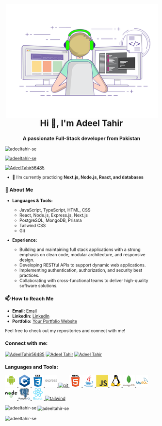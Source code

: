 <img align="right" alt="GIF" src="https://raw.githubusercontent.com/devSouvik/devSouvik/master/gif3.gif" width="500"/>

<h1 align="center">Hi 👋, I'm Adeel Tahir</h1>
<h3 align="center">A passionate Full-Stack developer from Pakistan</h3>

<p align="left"> <img src="https://komarev.com/ghpvc/?username=adeeltahir-se&label=Profile%20views&color=0e75b6&style=flat" alt="adeeltahir-se" /> </p>

<p align="left"> <a href="https://github.com/ryo-ma/github-profile-trophy"><img src="https://github-profile-trophy.vercel.app/?username=adeeltahir-se" alt="adeeltahir-se" /></a> </p>

<p align="left"> <a href="https://x.com/AdeelTahir56485" target="blank"><img src="https://img.shields.io/twitter/follow/adeeltahir?logo=twitter&style=for-the-badge" alt="AdeelTahir56485" /></a> </p>

- 🌱 I’m currently practicing **Next.js, Node.js, React, and databases**

### 🚀 About Me

- **Languages & Tools:**  
  - JavaScript, TypeScript, HTML, CSS  
  - React, Node.js, Express.js, Next.js  
  - PostgreSQL, MongoDB, Prisma  
  - Tailwind CSS  
  - Git

- **Experience:**
  - Building and maintaining full stack applications with a strong emphasis on clean code, modular architecture, and responsive design.
  - Developing RESTful APIs to support dynamic web applications.
  - Implementing authentication, authorization, and security best practices.
  - Collaborating with cross-functional teams to deliver high-quality software solutions.

### 📫 How to Reach Me

- **Email:** [Email](mailto:your.email@example.com)
- **LinkedIn:** [LinkedIn](https://www.linkedin.com/in/adeel-tahir-41ba212b9/)
- **Portfolio:** [Your Portfolio Website](#)

Feel free to check out my repositories and connect with me!

<h3 align="left">Connect with me:</h3>
<p align="left">
<a href="https://x.com/AdeelTahir56485" target="blank"><img align="center" src="https://raw.githubusercontent.com/rahuldkjain/github-profile-readme-generator/master/src/images/icons/Social/twitter.svg" alt="AdeelTahir56485" height="30" width="40" /></a>
<a href="https://www.linkedin.com/in/adeel-tahir-41ba212b9/" target="blank"><img align="center" src="https://raw.githubusercontent.com/rahuldkjain/github-profile-readme-generator/master/src/images/icons/Social/linked-in-alt.svg" alt="Adeel Tahir" height="30" width="40" /></a>
<a href="https://www.facebook.com/profile.php?id=100012213272803" target="blank"><img align="center" src="https://raw.githubusercontent.com/rahuldkjain/github-profile-readme-generator/master/src/images/icons/Social/facebook.svg" alt="Adeel Tahir" height="30" width="40" /></a>
</p>

<h3 align="left">Languages and Tools:</h3>
<p align="left"> 
<a href="https://developer.android.com" target="_blank" rel="noreferrer"> 
  <img src="https://raw.githubusercontent.com/devicons/devicon/master/icons/android/android-original-wordmark.svg" alt="android" width="40" height="40"/> 
</a> 
<a href="https://www.w3schools.com/cpp/" target="_blank" rel="noreferrer"> 
  <img src="https://raw.githubusercontent.com/devicons/devicon/master/icons/cplusplus/cplusplus-original.svg" alt="cplusplus" width="40" height="40"/> 
</a> 
<a href="https://www.w3schools.com/css/" target="_blank" rel="noreferrer"> 
  <img src="https://raw.githubusercontent.com/devicons/devicon/master/icons/css3/css3-original-wordmark.svg" alt="css3" width="40" height="40"/> 
</a> 
<a href="https://expressjs.com" target="_blank" rel="noreferrer"> 
  <img src="https://raw.githubusercontent.com/devicons/devicon/master/icons/express/express-original-wordmark.svg" alt="express" width="40" height="40"/> 
</a> 
<a href="https://git-scm.com/" target="_blank" rel="noreferrer"> 
  <img src="https://www.vectorlogo.zone/logos/git-scm/git-scm-icon.svg" alt="git" width="40" height="40"/> 
</a> 
<a href="https://www.w3.org/html/" target="_blank" rel="noreferrer"> 
  <img src="https://raw.githubusercontent.com/devicons/devicon/master/icons/html5/html5-original-wordmark.svg" alt="html5" width="40" height="40"/> 
</a> 
<a href="https://www.java.com" target="_blank" rel="noreferrer"> 
  <img src="https://raw.githubusercontent.com/devicons/devicon/master/icons/java/java-original.svg" alt="java" width="40" height="40"/> 
</a> 
<a href="https://developer.mozilla.org/en-US/docs/Web/JavaScript" target="_blank" rel="noreferrer"> 
  <img src="https://raw.githubusercontent.com/devicons/devicon/master/icons/javascript/javascript-original.svg" alt="javascript" width="40" height="40"/> 
</a> 
<a href="https://www.linux.org/" target="_blank" rel="noreferrer"> 
  <img src="https://raw.githubusercontent.com/devicons/devicon/master/icons/linux/linux-original.svg" alt="linux" width="40" height="40"/> 
</a> 
<a href="https://www.mongodb.com/" target="_blank" rel="noreferrer"> 
  <img src="https://raw.githubusercontent.com/devicons/devicon/master/icons/mongodb/mongodb-original-wordmark.svg" alt="mongodb" width="40" height="40"/> 
</a> 
<a href="https://www.mysql.com/" target="_blank" rel="noreferrer"> 
  <img src="https://raw.githubusercontent.com/devicons/devicon/master/icons/mysql/mysql-original-wordmark.svg" alt="mysql" width="40" height="40"/> 
</a> 
<a href="https://nodejs.org" target="_blank" rel="noreferrer"> 
  <img src="https://raw.githubusercontent.com/devicons/devicon/master/icons/nodejs/nodejs-original-wordmark.svg" alt="nodejs" width="40" height="40"/> 
</a> 
<a href="https://www.postgresql.org" target="_blank" rel="noreferrer"> 
  <img src="https://raw.githubusercontent.com/devicons/devicon/master/icons/postgresql/postgresql-original-wordmark.svg" alt="postgresql" width="40" height="40"/> 
</a> 
<a href="https://reactjs.org/" target="_blank" rel="noreferrer"> 
  <img src="https://raw.githubusercontent.com/devicons/devicon/master/icons/react/react-original-wordmark.svg" alt="react" width="40" height="40"/> 
</a> 
<a href="https://tailwindcss.com/" target="_blank" rel="noreferrer"> 
  <img src="https://www.vectorlogo.zone/logos/tailwindcss/tailwindcss-icon.svg" alt="tailwind" width="40" height="40"/> 
</a> 
</p>

<p><img align="left" src="https://github-readme-stats.vercel.app/api/top-langs?username=adeeltahir-se&show_icons=true&locale=en&layout=compact" alt="adeeltahir-se" /></p>

<p>&nbsp;<img align="center" src="https://github-readme-stats.vercel.app/api?username=adeeltahir-se&show_icons=true&locale=en" alt="adeeltahir-se" /></p>

<p><img align="center" src="https://github-readme-streak-stats.herokuapp.com/?user=adeeltahir-se&" alt="adeeltahir-se" /></p>
